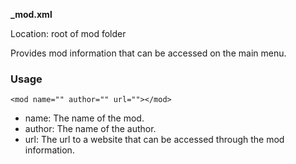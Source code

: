 **_mod.xml**

Location: root of mod folder

Provides mod information that can be accessed on the main menu.

### Usage

```<mod name="" author="" url=""></mod>```

* name: The name of the mod.
* author: The name of the author.
* url: The url to a website that can be accessed through the mod information.
